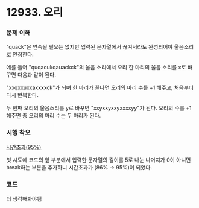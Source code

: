# 12933. 오리

### 문제 이해

"quack"은 연속될 필요는 없지만 입력된 문자열에서 끊겨서라도 완성되어야 울음소리로 인정한다.
  
예를 들어 "quqacukqauackck"의 울음 소리에서 오리 한 마리의 울음 소리를 x로 바꾸면 다음과 같이 된다.

"xxqxxuxxaxxxxck"가 되며 한 마리가 끝나면 오리의 마리 수를 +1 해주고, 처음부터 다시 반복한다.

두 번째 오리의 울음소리를 y로 바꾸면 "xxyxxyxxyxxxxyy"가 된다. 오리의 수를 +1해주면 총 오리의 마리 수는 두 마리가 된다.

### 시행 착오
[시간초과(95%)](https://github.com/sgn07124/Algorithm/blob/main/trial%20%26%20error/12933.java)

첫 시도에 코드의 앞 부분에서 입력한 문자열의 길이를 5로 나눈 나머지가 0이 아니면 break하는 부분을 추가하니 시간초과가 (86% → 95%)이 되었다.

### 코드

더 생각해봐야됨
